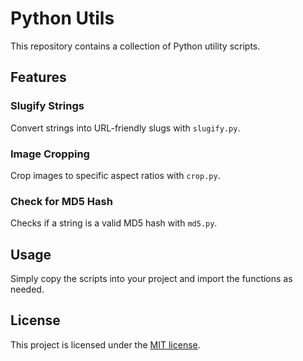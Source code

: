 # Python Utils

This repository contains a collection of Python utility scripts.

## Features

### Slugify Strings

Convert strings into URL-friendly slugs with `slugify.py`.

### Image Cropping

Crop images to specific aspect ratios with `crop.py`.

### Check for MD5 Hash

Checks if a string is a valid MD5 hash with `md5.py`.

## Usage

Simply copy the scripts into your project and import the functions as needed.

## License

This project is licensed under the [MIT license](LICENSE).

